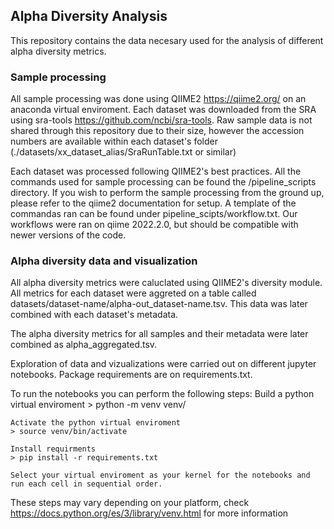 ## Alpha Diversity Analysis

This repository contains the data necesary used for the analysis of different alpha diversity metrics.

### Sample processing

All sample processing was done using QIIME2 https://qiime2.org/ on an anaconda virtual enviroment. 
Each dataset was downloaded from the SRA using sra-tools https://github.com/ncbi/sra-tools. Raw sample data is not shared through this repository due to their size, however the accession numbers are available within each dataset's folder (./datasets/xx_dataset_alias/SraRunTable.txt or similar)

Each dataset was processed following QIIME2's best practices. All the commands used for sample processing can be found the /pipeline_scripts directory. If you wish to perform the sample processing from the ground up, please refer to the qiime2 documentation for setup. A template of the commandas ran can be found under pipeline_scipts/workflow.txt. Our workflows were ran on qiime 2022.2.0, but should be compatible with newer versions of the code.

### Alpha diversity data and visualization

All alpha diversity metrics were caluclated using QIIME2's diversity module. All metrics for each dataset were aggreted on a table called datasets/dataset-name/alpha-out_dataset-name.tsv. This data was later combined with each dataset's metadata.

The alpha diversity metrics for all samples and their metadata were later combined as alpha_aggregated.tsv.

Exploration of data and vizualizations were carried out on different jupyter notebooks. Package requirements are on requirements.txt.

To run the notebooks you can perform the following steps:
    Build a python virtual enviroment
    > python -m venv venv/

    Activate the python virtual enviroment
    > source venv/bin/activate

    Install requirments
    > pip install -r requirements.txt

    Select your virtual enviroment as your kernel for the notebooks and run each cell in sequential order.


These steps may vary depending on your platform, check https://docs.python.org/es/3/library/venv.html for more information

